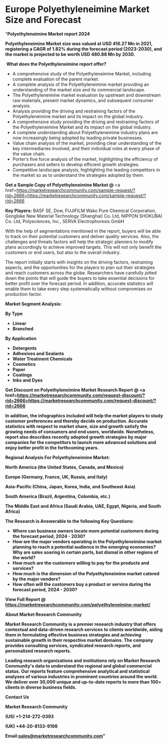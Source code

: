 # Europe Polyethyleneimine Market Size and Forecast
"<strong>Polyethyleneimine Market report 2024</strong>

<strong>Polyethyleneimine Market size was valued at USD 416.27 Mn in 2021, registering a CAGR of 1.82% during the forecast period (2023-2030), and the market is projected to be worth USD 480.88 Mn by 2030.</strong>

 <strong><b>What does the Polyethyleneimine report offer?</b></strong>
<ul>
  <li>A comprehensive study of the Polyethyleneimine Market, including complete evaluation of the parent market.</li>
  <li>A complete analysis of the Polyethyleneimine market providing an understanding of the market size and its commercial landscape.</li>
  <li>The Polyethyleneimine market evaluation by upstream and downstream raw materials, present market dynamics, and subsequent consumer analysis.</li>
  <li>Analysis providing the driving and restraining factors of the Polyethyleneimine market and its impact on the global industry.</li>
  <li>A comprehensive study providing the driving and restraining factors of the Polyethyleneimine Market and its impact on the global industry.</li>
  <li>A complete understanding about Polyethyleneimine industry plans are now increasingly being adopted by leading private businesses.</li>
  <li>Value chain analysis of the market, providing clear understanding of the key intermediaries involved, and their individual roles at every phase of the value chain.</li>
  <li>Porter’s five force analysis of the market, highlighting the efficiency of purchasers and sellers to develop efficient growth strategies.</li>
  <li>Competitive landscape analysis, highlighting the leading competitors in the market so as to understand the strategies adopted by them.</li>
</ul>

<strong>Get a Sample Copy of Polyethyleneimine Market @ </strong><a href=https://marketresearchcommunity.com/sample-request/?rid=2666><u>https://marketresearchcommunity.com/sample-request/?rid=2666</u></a>

<strong>Key Players:</strong> 
BASF SE, Dow, FUJIFILM Wako Pure Chemical Corporation, Gongbike New Material Technology (Shanghai) Co. Ltd, NIPPON SHOKUBAI Co. Ltd, Polysciences, Inc., SERVA Electrophoresis GmbH

With the help of segmentations mentioned in the report, buyers will be able to track on their potential customers and deliver quality services. Also, the challenges and threats factors will help the strategic planners to modify plans accordingly to achieve improved targets. This will not only benefit the customers or end users, but also to the overall industry.

The report initially starts with insights on the driving factors, restraining aspects, and the opportunities for the players to plan out their strategies and reach customers across the globe. Researchers have carefully jotted down the points that will guide the buyers to take essential decisions for better profit over the forecast period. In addition, accurate statistics will enable them to take every step systematically without compromises on production factor.

<strong>Market Segment Analysis:</strong>


<strong><strong>By Type</strong></h4>
<ul>
 	<li>Linear</li>
 	<li>Branched</li>
</ul>
<strong><strong>By Application</strong></h4>
<ul>
 	<li>Detergents</li>
 	<li>Adhesives and Sealants</li>
 	<li>Water Treatment Chemicals</li>
 	<li>Cosmetics</li>
 	<li>Paper</li>
 	<li>Coatings</li>
 	<li>Inks and Dyes</li>
</ul>

<strong>Get Discount on Polyethyleneimine Market Research Report @ </b></strong><a href=https://marketresearchcommunity.com/request-discount/?rid=2666><u>https://marketresearchcommunity.com/request-discount/?rid=2666</u></a>

In addition, the infographics included will help the market players to study customer preferences and thereby decide on production. Accurate statistics with respect to market share, size and growth satisfy the growing needs of consumers and end users, worldwide. Nonetheless, report also describes recently adopted growth strategies by major companies for the competitors to launch more advanced solutions and enjoy better profit in the forthcoming years.

<strong>Regional Analysis For Polyethyleneimine Market:</strong>

<strong>North America</strong> (the United States, Canada, and Mexico)

<strong>Europe</strong> (Germany, France, UK, Russia, and Italy)

<strong>Asia-Pacific</strong> (China, Japan, Korea, India, and Southeast Asia)

<strong>South America</strong> (Brazil, Argentina, Colombia, etc.)

<strong>The Middle East and Africa</strong> (Saudi Arabia, UAE, Egypt, Nigeria, and South Africa)

<strong>The Research is Answerable to the following Key Questions:</strong>
<ul>
 	<li>Where can business owners locate more potential customers during the forecast period, 2024 - 2030?</li>
 	<li>How are the major vendors operating in the Polyethyleneimine market planning to reach a potential audience in the emerging economies? Why are sales soaring in certain parts, but dismal in other regions of the world?</li>
 	<li>How much are the customers willing to pay for the products and services?</li>
 	<li>How much is the dimension of the Polyethyleneimine market catered by the major vendors?</li>
 	<li>How often will the customers buy a product or service during the forecast period, 2024 - 2030?</li>
</ul>

<strong>View Full Report @</strong> <a href=https://marketresearchcommunity.com/polyethyleneimine-market/>https://marketresearchcommunity.com/polyethyleneimine-market/</a>

<strong>About Market Research Community</strong>

Market Research Community is a premier research industry that offers contextual and data-driven research services to clients worldwide, aiding them in formulating effective business strategies and achieving sustainable growth in their respective market domains. The company provides consulting services, syndicated research reports, and personalized research reports.

Leading research organizations and institutions rely on Market Research Community's data to understand the regional and global commercial status. Our reports feature comprehensive analytical and statistical analyses of various industries in prominent countries around the world. We deliver over 30,000 unique and up-to-date reports to more than 100+ clients in diverse business fields.

<strong>Contact Us</strong>

<strong>Market Research Community</strong>

(US) +1-214-272-0393

(UK) +44-20-8133-9198

<strong>Email:</strong>sales@marketresearchcommunity.com"
